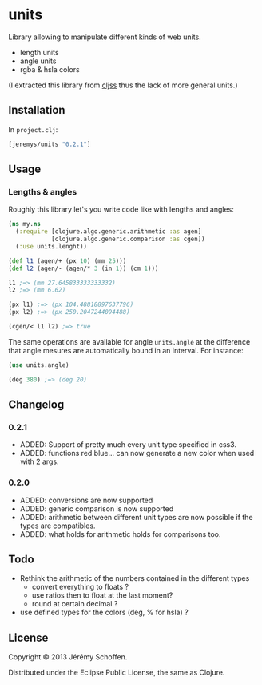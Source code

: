 # units

Library allowing to manipulate different kinds of web units.
 - length units
 - angle units
 - rgba & hsla colors

(I extracted this library from [cljss](https://github.com/JeremS/cljss)
thus the lack of more general units.)

## Installation
In `project.clj`:
```clojure
[jeremys/units "0.2.1"]
```

## Usage
### Lengths & angles
Roughly this library let's you write code like with lengths
and angles:

```clojure
(ns my.ns
  (:require [clojure.algo.generic.arithmetic :as agen]
            [clojure.algo.generic.comparison :as cgen])
  (:use units.lenght))

(def l1 (agen/+ (px 10) (mm 25)))
(def l2 (agen/- (agen/* 3 (in 1)) (cm 1)))

l1 ;=> (mm 27.645833333333332)
l2 ;=> (mm 6.62)

(px l1) ;=> (px 104.48818897637796)
(px l2) ;=> (px 250.2047244094488)

(cgen/< l1 l2) ;=> true

```

The same operations are available for angle `units.angle`
at the difference that angle mesures are automatically
bound in an interval. For instance:

```clojure
(use units.angle)

(deg 380) ;=> (deg 20)
```

## Changelog
### 0.2.1
 - ADDED: Support of pretty much every unit type specified in css3.
 - ADDED: functions red blue... can now generate a new color when used
 with 2 args.

### 0.2.0
 - ADDED: conversions are now supported
 - ADDED: generic comparison is now supported
 - ADDED: arithmetic between different unit types are now possible
 if the types are compatibles.
 - ADDED: what holds for arithmetic holds for comparisons too.


## Todo
 - Rethink the arithmetic of the numbers contained in the different types
   - convert everything to floats ?
   - use ratios then to float at the last moment?
   - round at certain decimal ?
 - use defined types for the colors (deg, % for hsla) ?

## License

Copyright © 2013 Jérémy Schoffen.

Distributed under the Eclipse Public License, the same as Clojure.
